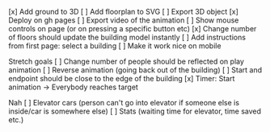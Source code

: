 [x] Add ground to 3D
[ ] Add floorplan to SVG
[ ] Export 3D object
[x] Deploy on gh pages
[ ] Export video of the animation
[ ] Show mouse controls on page (or on pressing a specific button etc)
[x] Change number of floors should update the building model instantly
[ ] Add instructions from first page: select a building
[ ] Make it work nice on mobile

Stretch goals
[ ] Change number of people should be reflected on play animation
[ ] Reverse animation (going back out of the building)
[ ] Start and endpoint should be close to the edge of the building
[x] Timer: Start animation -> Everybody reaches target


Nah
[ ] Elevator cars (person can't go into elevator if someone else is inside/car is somewhere else)
[ ] Stats (waiting time for elevator, time saved etc.)
